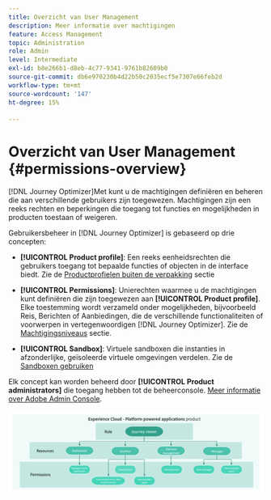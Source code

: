 ```yaml
---
title: Overzicht van User Management
description: Meer informatie over machtigingen
feature: Access Management
topic: Administration
role: Admin
level: Intermediate
exl-id: b8e266b1-d8eb-4c77-9341-9761b82609b0
source-git-commit: db6e970230b4d22b50c2035ecf5e7307e66feb2d
workflow-type: tm+mt
source-wordcount: '147'
ht-degree: 15%

---
```


# Overzicht van User Management {#permissions-overview}

[!DNL Journey Optimizer]Met kunt u de machtigingen definiëren en beheren die aan verschillende gebruikers zijn toegewezen. Machtigingen zijn een reeks rechten en beperkingen die toegang tot functies en mogelijkheden in producten toestaan of weigeren.

Gebruikersbeheer in [!DNL Journey Optimizer] is gebaseerd op drie concepten:

* **[!UICONTROL Product profile]**: Een reeks eenheidsrechten die gebruikers toegang tot bepaalde functies of objecten in de interface biedt. Zie de [Productprofielen buiten de verpakking](ootb-product-profiles.md) sectie

* **[!UICONTROL Permissions]**: Unierechten waarmee u de machtigingen kunt definiëren die zijn toegewezen aan **[!UICONTROL Product profile]**. Elke toestemming wordt verzameld onder mogelijkheden, bijvoorbeeld Reis, Berichten of Aanbiedingen, die de verschillende functionaliteiten of voorwerpen in vertegenwoordigen [!DNL Journey Optimizer]. Zie de [Machtigingsniveaus](high-low-permissions.md) sectie.

* **[!UICONTROL Sandbox]**: Virtuele sandboxen die instanties in afzonderlijke, geïsoleerde virtuele omgevingen verdelen. Zie de [Sandboxen gebruiken](sandboxes.md)

Elk concept kan worden beheerd door **[!UICONTROL Product administrators]** die toegang hebben tot de beheerconsole. [Meer informatie over Adobe Admin Console](https://helpx.adobe.com/nl/enterprise/managing/user-guide.html).

![](assets/do-not-localize/permissions_2.png)

